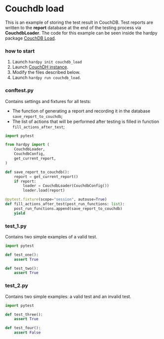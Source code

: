 # Couchdb load

This is an example of storing the test result in CouchDB.
Test reports are written to the **report** database at the end of 
the testing process via **CouchdbLoader**.
The code for this example can be seen inside the hardpy package 
[CouchDB Load](https://github.com/everypinio/hardpy/tree/main/examples/project/couchdb_load).

### how to start

1. Launch `hardpy init couchdb_load`
2. Launch [CouchDH instance](../documentation/database.md#couchdb-instance).
3. Modify the files described below.
4. Launch `hardpy run couchdb_load`.

### conftest.py

Contains settings and fixtures for all tests:

- The function of generating a report and recording it in the database `save_report_to_couchdb`;
- The list of actions that will be performed after testing is filled in function `fill_actions_after_test`;

```python
import pytest

from hardpy import (
    CouchdbLoader,
    CouchdbConfig,
    get_current_report,
)

def save_report_to_couchdb():
    report = get_current_report()
    if report:
        loader = CouchdbLoader(CouchdbConfig())
        loader.load(report)

@pytest.fixture(scope="session", autouse=True)
def fill_actions_after_test(post_run_functions: list):
    post_run_functions.append(save_report_to_couchdb)
    yield
```

### test_1.py

Contains two simple examples of a valid test.

```python
import pytest

def test_one():
    assert True

def test_two():
    assert True
```

### test_2.py

Contains two simple examples: a valid test and an invalid test.

```python
import pytest

def test_three():
    assert True

def test_four():
    assert False
```

